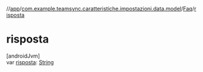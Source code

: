 //[app](../../../index.md)/[com.example.teamsync.caratteristiche.impostazioni.data.model](../index.md)/[Faq](index.md)/[risposta](risposta.md)

# risposta

[androidJvm]\
var [risposta](risposta.md): [String](https://kotlinlang.org/api/latest/jvm/stdlib/kotlin/-string/index.html)
